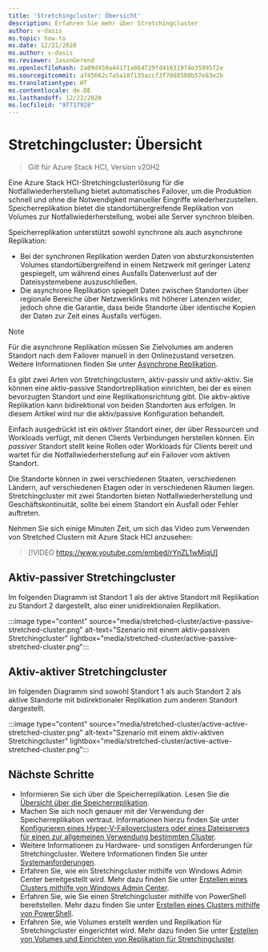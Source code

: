 ```yaml
---
title: 'Stretchingcluster: Übersicht'
description: Erfahren Sie mehr über Stretchingcluster
author: v-dasis
ms.topic: how-to
ms.date: 12/21/2020
ms.author: v-dasis
ms.reviewer: JasonGerend
ms.openlocfilehash: 2a09d459a44171a864729fd4163197de35995f2e
ms.sourcegitcommit: a745662c7a5a18f135accf3f70d8508b57e83e2b
ms.translationtype: HT
ms.contentlocale: de-DE
ms.lasthandoff: 12/22/2020
ms.locfileid: "97737928"
---
```

# <a name="stretched-clusters-overview"></a>Stretchingcluster: Übersicht

> Gilt für Azure Stack HCI, Version v20H2

Eine Azure Stack HCI-Stretchingclusterlösung für die Notfallwiederherstellung bietet automatisches Failover, um die Produktion schnell und ohne die Notwendigkeit manueller Eingriffe wiederherzustellen. Speicherreplikation bietet die standortübergreifende Replikation von Volumes zur Notfallwiederherstellung, wobei alle Server synchron bleiben.

Speicherreplikation unterstützt sowohl synchrone als auch asynchrone Replikation:

- Bei der synchronen Replikation werden Daten von absturzkonsistenten Volumes standortübergreifend in einem Netzwerk mit geringer Latenz gespiegelt, um während eines Ausfalls Datenverlust auf der Dateisystemebene auszuschließen.
- Die asynchrone Replikation spiegelt Daten zwischen Standorten über regionale Bereiche über Netzwerklinks mit höherer Latenzen wider, jedoch ohne die Garantie, dass beide Standorte über identische Kopien der Daten zur Zeit eines Ausfalls verfügen.

>[!NOTE]
> Für die asynchrone Replikation müssen Sie Zielvolumes am anderen Standort nach dem Failover manuell in den Onlinezustand versetzen. Weitere Informationen finden Sie unter [Asynchrone Replikation](https://docs.microsoft.com/windows-server/storage/storage-replica/storage-replica-overview#asynchronous-replication).

Es gibt zwei Arten von Stretchingclustern, aktiv-passiv und aktiv-aktiv. Sie können eine aktiv-passive Standortreplikation einrichten, bei der es einen bevorzugten Standort und eine Replikationsrichtung gibt. Die aktiv-aktive Replikation kann bidirektional von beiden Standorten aus erfolgen. In diesem Artikel wird nur die aktiv/passive Konfiguration behandelt.

Einfach ausgedrückt ist ein *aktiver* Standort einer, der über Ressourcen und Workloads verfügt, mit denen Clients Verbindungen herstellen können. Ein *passiver* Standort stellt keine Rollen oder Workloads für Clients bereit und wartet für die Notfallwiederherstellung auf ein Failover vom aktiven Standort.

Die Standorte können in zwei verschiedenen Staaten, verschiedenen Ländern, auf verschiedenen Etagen oder in verschiedenen Räumen liegen. Stretchingcluster mit zwei Standorten bieten Notfallwiederherstellung und Geschäftskontinuität, sollte bei einem Standort ein Ausfall oder Fehler auftreten.

Nehmen Sie sich einige Minuten Zeit, um sich das Video zum Verwenden von Stretched Clustern mit Azure Stack HCI anzusehen:
> [!VIDEO https://www.youtube.com/embed/rYnZL1wMiqU]

## <a name="active-passive-stretched-cluster"></a>Aktiv-passiver Stretchingcluster

Im folgenden Diagramm ist Standort 1 als der aktive Standort mit Replikation zu Standort 2 dargestellt, also einer unidirektionalen Replikation.

:::image type="content" source="media/stretched-cluster/active-passive-stretched-cluster.png" alt-text="Szenario mit einem aktiv-passiven Stretchingcluster"  lightbox="media/stretched-cluster/active-passive-stretched-cluster.png":::

## <a name="active-active-stretched-cluster"></a>Aktiv-aktiver Stretchingcluster

Im folgenden Diagramm sind sowohl Standort 1 als auch Standort 2 als aktive Standorte mit bidirektionaler Replikation zum anderen Standort dargestellt.

:::image type="content" source="media/stretched-cluster/active-active-stretched-cluster.png" alt-text="Szenario mit einem aktiv-aktiven Stretchingcluster" lightbox="media/stretched-cluster/active-active-stretched-cluster.png":::

## <a name="next-steps"></a>Nächste Schritte

- Informieren Sie sich über die Speicherreplikation. Lesen Sie die [Übersicht über die Speicherreplikation](https://docs.microsoft.com/windows-server/storage/storage-replica/storage-replica-overview).
- Machen Sie sich noch genauer mit der Verwendung der Speicherreplikation vertraut. Informationen hierzu finden Sie unter [Konfigurieren eines Hyper-V-Failoverclusters oder eines Dateiservers für einen zur allgemeinen Verwendung bestimmten Cluster](https://docs.microsoft.com/windows-server/storage/storage-replica/stretch-cluster-replication-using-shared-storage#configure-a-hyper-v-failover-cluster-or-a-file-server-for-a-general-use-cluster).
- Weitere Informationen zu Hardware- und sonstigen Anforderungen für Stretchingcluster. Weitere Informationen finden Sie unter [Systemanforderungen](system-requirements.md).
- Erfahren Sie, wie ein Stretchingcluster mithilfe von Windows Admin Center bereitgestellt wird. Mehr dazu finden Sie unter [Erstellen eines Clusters mithilfe von Windows Admin Center](../deploy/create-cluster.md).
- Erfahren Sie, wie Sie einen Stretchingcluster mithilfe von PowerShell bereitstellen. Mehr dazu finden Sie unter [Erstellen eines Clusters mithilfe von PowerShell](../deploy/create-cluster-powershell.md).
- Erfahren Sie, wie Volumes erstellt werden und Replikation für Stretchingcluster eingerichtet wird. Mehr dazu finden Sie unter [Erstellen von Volumes und Einrichten von Replikation für Stretchingcluster](../manage/create-stretched-volumes.md).
